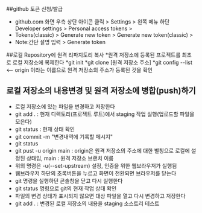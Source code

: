 ##github 토큰 신청/발급
* github.com 화면 우측 상단 아이콘 클릭 > Settings > 왼쪽 메뉴 하단 Developer settings > Personal access tokens >
* Tokens(classic) > Generate new token > Generate new token(classic) >
* Note:간단 설명 입력 > Generate token

##로컬 Repository에 원격 리파지토리 복사
*원격 저장소에 등록된 프로젝트를 최초로 로컬 저장소에 복제한다 
*git init
*git clone [원격 저장소 주소]
*git config --list <-- origin 이라는 이름으로 원격 저장소의 주소가 등록된 것을 확인

## 로컬 저장소의 내용변경 및 원격 저장소에 병합(push)하기
 * 로컬 저장소에 있는 파일을 변경하고 저장한다
 * git add . : 현재 디렉토리(프로젝트 루트)에서 staging 작업 실행(업로드할 파일을 모은다)
 * git status : 현재 상태 확인
 * git commit -m "변경내역에 기록할 메시지"
 * git status
 * git pust -u origin main : origin은 원격 저장소의 주소에 대한 별칭으로 로컬에 설정된 상태임, main : 원격 저장소 브랜치 이름
 * 위의 명령은 -u(--set-upstream) 설정, 인증을 위한 웹브라우저가 실행됨
 * 웹브라우저 하단의 초록버튼을 누르고 화면이 전환되면 브라우저를 닫는다
 * git 명령을 실행하던 콘솔창을 닫고 다시 실행한다
 * git status 명령으로 git의 현재 작업 상태 확인
 * 파일의 변경 상태가 표시되지 않으면 대상 파일을 열고 다시 변경하고 저장한다
 * git add . : 변경된 로컬 저장소의 내용을 staging
 소스트리 테스트